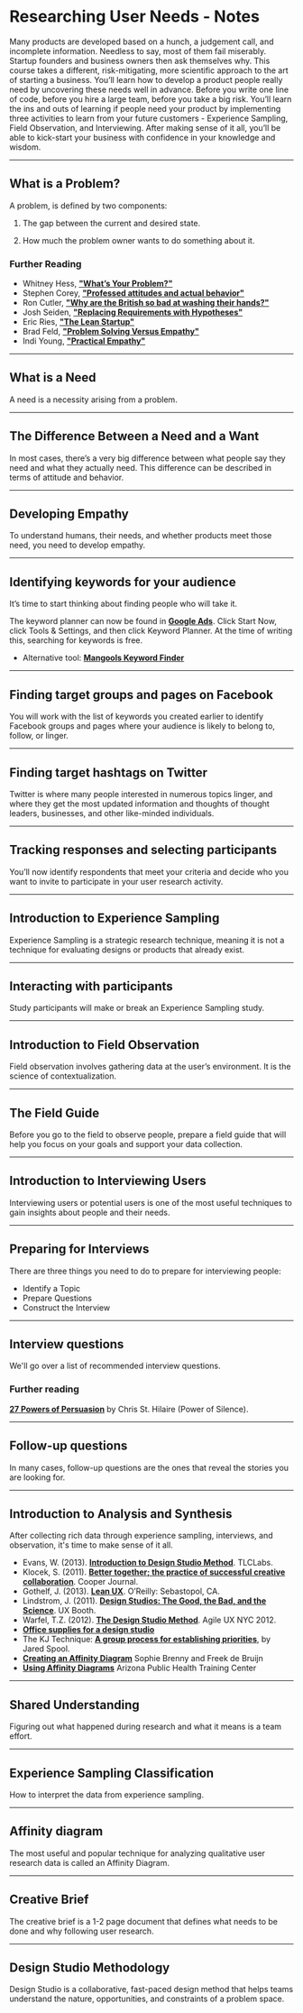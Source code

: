 # Researching User Needs - Notes

Many products are developed based on a hunch, a judgement call, and incomplete information. Needless to say, most of them fail miserably. Startup founders and business owners then ask themselves why. This course takes a different, risk-mitigating, more scientific approach to the art of starting a business. You’ll learn how to develop a product people really need by uncovering these needs well in advance. Before you write one line of code, before you hire a large team, before you take a big risk. You’ll learn the ins and outs of learning if people need your product by implementing three activities to learn from your future customers - Experience Sampling, Field Observation, and Interviewing. After making sense of it all, you’ll be able to kick-start your business with confidence in your knowledge and wisdom.

---

## What is a Problem?

A problem, is defined by two components:

1. The gap between the current and desired state.

2. How much the problem owner wants to do something about it.

### Further Reading

- Whitney Hess, **["What’s Your Problem?"](http://whitneyhess.com/blog/2012/10/18/whats-your-problem-putting-purpose-back-into-your-projects/)**
- Stephen Corey, **["Professed attitudes and actual behavior"](http://psycnet.apa.org/journals/edu/28/4/271/)**
- Ron Cutler, **["Why are the British so bad at washing their hands?"](http://www.bbc.com/news/magazine-19834975)**
- Josh Seiden, **["Replacing Requirements with Hypotheses"](http://vimeo.com/38132933)**
- Eric Ries, **["The Lean Startup"](http://theleanstartup.com/)**
- Brad Feld, **["Problem Solving Versus Empathy"](http://www.feld.com/wp/archives/2013/07/problem-solving-versus-empathy.html)**
- Indi Young, **["Practical Empathy"](http://rosenfeldmedia.com/books/practical-empathy/)**

---

## What is a Need

A need is a necessity arising from a problem.

---

## The Difference Between a Need and a Want

In most cases, there’s a very big difference between what people say they need and what they actually need. This difference can be described in terms of attitude and behavior.

---

## Developing Empathy

To understand humans, their needs, and whether products meet those need, you need to develop empathy.

---

## Identifying keywords for your audience

It’s time to start thinking about finding people who will take it.

The keyword planner can now be found in **[Google Ads](https://ads.google.com/)**. Click Start Now, click Tools & Settings, and then click Keyword Planner. At the time of writing this, searching for keywords is free.

- Alternative tool: **[Mangools Keyword Finder](https://kwfinder.com/)**

---

## Finding target groups and pages on Facebook

You will work with the list of keywords you created earlier to identify Facebook groups and pages where your audience is likely to belong to, follow, or linger.

---

## Finding target hashtags on Twitter

Twitter is where many people interested in numerous topics linger, and where they get the most updated information and thoughts of thought leaders, businesses, and other like-minded individuals.

---

## Tracking responses and selecting participants

You’ll now identify respondents that meet your criteria and decide who you want to invite to participate in your user research activity.

---

## Introduction to Experience Sampling

Experience Sampling is a strategic research technique, meaning it is not a technique for evaluating designs or products that already exist.

---

## Interacting with participants

Study participants will make or break an Experience Sampling study.

---

## Introduction to Field Observation

Field observation involves gathering data at the user’s environment. It is the science of contextualization.

---

## The Field Guide

Before you go to the field to observe people, prepare a field guide that will help you focus on your goals and support your data collection.

---

## Introduction to Interviewing Users

Interviewing users or potential users is one of the most useful techniques to gain insights about people and their needs.

---

## Preparing for Interviews

There are three things you need to do to prepare for interviewing people:

- Identify a Topic
- Prepare Questions
- Construct the Interview

---

## Interview questions

We'll go over a list of recommended interview questions.

### Further reading

**[27 Powers of Persuasion](http://www.amazon.com/27-Powers-Persuasion-Strategies-Audiences/dp/0735204594)** by Chris St. Hilaire (Power of Silence).

---

## Follow-up questions

In many cases, follow-up questions are the ones that reveal the stories you are looking for.

---

## Introduction to Analysis and Synthesis

After collecting rich data through experience sampling, interviews, and observation, it's time to make sense of it all.

- Evans, W. (2013). **[Introduction to Design Studio Method](http://tlclabs.co/2013/10/introduction-to-design-studio-methodology)**. TLCLabs.
- Klocek, S. (2011). **[Better together; the practice of successful creative collaboration](http://www.cooper.com/journal/2011/04/great_creative_partnership_pai)**. Cooper Journal.
- Gothelf, J. (2013). **[Lean UX](https://teamtreehouse.com/library/researching-user-needs/making-sense-of-it-all/introduction-to-analysis-and-synthesis)**. O’Reilly: Sebastopol, CA.
- Lindstrom, J. (2011). **[Design Studios: The Good, the Bad, and the Science](http://www.uxbooth.com/articles/design-studios-the-good-the-bad-and-the-science/)**. UX Booth.
- Warfel, T.Z. (2012). **[The Design Studio Method](http://vimeo.com/37861987)**. Agile UX NYC 2012.
- **[Office supplies for a design studio](http://amzn.com/lm/R1TONZEMTCAH2S)**
- The KJ Technique: **[A group process for establishing priorities](http://www.uie.com/articles/kj_technique/)**, by Jared Spool.
- **[Creating an Affinity Diagram](http://www.youtube.com/watch?v=f6QHKw15tGI)** Sophie Brenny and Freek de Bruijn
- **[Using Affinity Diagrams](http://www.youtube.com/watch?v=jvTSsJrDZec)** Arizona Public Health Training Center

---

## Shared Understanding

Figuring out what happened during research and what it means is a team effort.

---

## Experience Sampling Classification

How to interpret the data from experience sampling.

---

## Affinity diagram

The most useful and popular technique for analyzing qualitative user research data is called an Affinity Diagram.

---

## Creative Brief

The creative brief is a 1-2 page document that defines what needs to be done and why following user research.

---

## Design Studio Methodology

Design Studio is a collaborative, fast-paced design method that helps teams understand the nature, opportunities, and constraints of a problem space.
